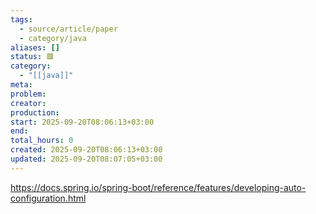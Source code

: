 ```yaml
---
tags:
  - source/article/paper
  - category/java
aliases: []
status: 🟥
category:
  - "[[java]]"
meta: 
problem: 
creator: 
production: 
start: 2025-09-20T08:06:13+03:00
end: 
total_hours: 0
created: 2025-09-20T08:06:13+03:00
updated: 2025-09-20T08:07:05+03:00
---
```


https://docs.spring.io/spring-boot/reference/features/developing-auto-configuration.html
